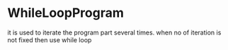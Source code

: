 # WhileLoopProgram
it is used to iterate the program part several times. when no of iteration is not fixed then use while loop 
